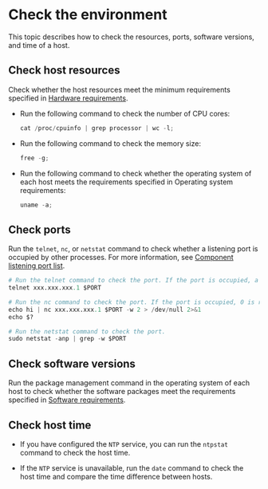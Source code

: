 # Check the environment

This topic describes how to check the resources, ports, software versions, and time of a host.

## Check host resources

Check whether the host resources meet the minimum requirements specified in [Hardware requirements](../300.deployment/100.planning-resources/100.planning-resources-of-single-node/400.prepare-host-single-node.md).

* Run the following command to check the number of CPU cores:

  ```java
  cat /proc/cpuinfo | grep processor | wc -l;
  ```

* Run the following command to check the memory size:

  ```java
  free -g;
  ```

* Run the following command to check whether the operating system of each host meets the requirements specified in Operating system requirements:

  ```java
  uname -a;
  ```

## Check ports

Run the `telnet`, `nc`, or `netstat` command to check whether a listening port is occupied by other processes. For more information, see [Component listening port list](../../../2100.appendix/400.component-listening-port-list.md).

```python
# Run the telnet command to check the port. If the port is occupied, a '>' prompt is displayed. If the port is available, the following message is returned: telnet: connect to address xxx.xxx.xxx.1: Connection refused
telnet xxx.xxx.xxx.1 $PORT

# Run the nc command to check the port. If the port is occupied, 0 is returned. If the port is available, a value other than 0 is returned.
echo hi | nc xxx.xxx.xxx.1 $PORT -w 2 > /dev/null 2>&1
echo $?

# Run the netstat command to check the port.
sudo netstat -anp | grep -w $PORT
```

## Check software versions

Run the package management command in the operating system of each host to check whether the software packages meet the requirements specified in [Software requirements](../../../200.product-introduction/400.restrictions/100.system-requirements.md).

## Check host time

* If you have configured the `NTP` service, you can run the `ntpstat` command to check the host time.

* If the `NTP` service is unavailable, run the `date` command to check the host time and compare the time difference between hosts.
